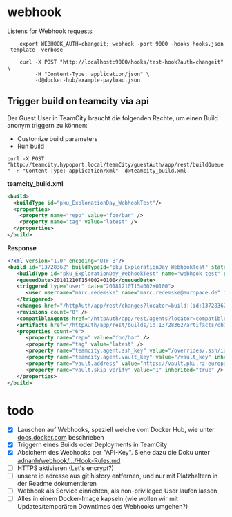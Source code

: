 # webhook
Listens for Webhook requests

```
    export WEBHOOK_AUTH=changeit; webhook -port 9000 -hooks hooks.json -template -verbose
```

```
    curl -X POST "http://localhost:9000/hooks/test-hook?auth=changeit" \
         -H "Content-Type: application/json" \
         -d@docker-hub/example-payload.json
```

## Trigger build on teamcity via api

Der Guest User in TeamCity braucht die folgenden Rechte, um einen Build anonym triggern zu können:

- Customize build parameters
- Run build

`curl -X POST "http://teamcity.hypoport.local/teamCity/guestAuth/app/rest/buildQueue" -H "Content-Type: application/xml" -d@teamcity_build.xml`

**teamcity_build.xml**
```xml
<build>
  <buildType id="pku_ExplorationDay_WebhookTest"/>
  <properties>
    <property name="repo" value="foo/bar" />
    <property name="tag" value="latest" />
  </properties>
</build>
```

**Response**
```xml
<?xml version="1.0" encoding="UTF-8"?>
<build id="13728362" buildTypeId="pku_ExplorationDay_WebhookTest" state="queued" href="/httpAuth/app/rest/buildQueue/id:13728362" webUrl="http://teamcity.hypoport.local/teamCity/viewQueued.html?itemId=13728362">
   <buildType id="pku_ExplorationDay_WebhookTest" name="webhook test" projectName="PKU - Privatkredit Unit :: Exploration Day" projectId="pku_ExplorationDay" href="/httpAuth/app/rest/buildTypes/id:pku_ExplorationDay_WebhookTest" webUrl="http://teamcity.hypoport.local/teamCity/viewType.html?buildTypeId=pku_ExplorationDay_WebhookTest" />
   <queuedDate>20181210T154002+0100</queuedDate>
   <triggered type="user" date="20181210T154002+0100">
      <user username="marc.redemske" name="marc.redemske@europace.de" id="384" href="/httpAuth/app/rest/users/id:384" />
   </triggered>
   <changes href="/httpAuth/app/rest/changes?locator=build:(id:13728362)" />
   <revisions count="0" />
   <compatibleAgents href="/httpAuth/app/rest/agents?locator=compatible:(build:(id:13728362))" />
   <artifacts href="/httpAuth/app/rest/builds/id:13728362/artifacts/children/" />
   <properties count="6">
      <property name="repo" value="foo/bar" />
      <property name="tag" value="latest" />
      <property name="teamcity.agent.ssh_key" value="/overrides/.ssh/id_rsa" inherited="true" />
      <property name="teamcity.agent.vault_key" value="/vault_key" inherited="true" />
      <property name="vault.address" value="https://vault.pku.rz-europace.local:8200" inherited="true" />
      <property name="vault.skip_verify" value="1" inherited="true" />
   </properties>
</build>
```

# todo

- [x] Lauschen auf Webhooks, speziell welche vom Docker Hub, wie unter [docs.docker.com](https://docs.docker.com/docker-hub/webhooks/) beschrieben
- [x] Triggern eines Builds oder Deployments in TeamCity
- [x] Absichern des Webhooks per "API-Key". Siehe dazu die Doku unter [adnanh/webhook/.../Hook-Rules.md](https://github.com/adnanh/webhook/blob/master/docs/Hook-Rules.md)
- [ ] HTTPS aktivieren (Let's encrypt?)
- [ ] unsere ip adresse aus git history entfernen, und nur mit Platzhaltern in der Readme dokumentieren
- [ ] Webhook als Service einrichten, als non-privileged User laufen lassen
- [ ] Alles in einem Docker-Image kapseln (wie wollen wir mit Updates/temporären Downtimes des Webhooks umgehen?)
